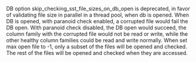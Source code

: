 DB option skip_checking_sst_file_sizes_on_db_open is deprecated, in favor of validating file size in parallel in a thread pool, when db is opened. When DB is opened, with paranoid check enabled, a corrupted file would fail the DB open. With paranoid check disabled, the DB open would succeed, the column family with the corrupted file would not be read or write, while the other healthy column families could be read and write normally. When set max open file to -1, only a subset of the files will be opened and checked. The rest of the files will be opened and checked when they are accessed.
